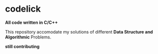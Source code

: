 # codelick
**All code written in C/C++**

This repository accomodate my solutions of different **Data Structure and Algorithmic** Problems.


**still contributing**
